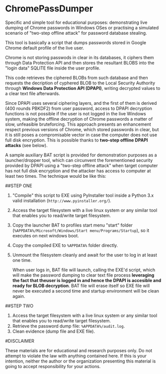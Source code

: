 # ChromePassDumper
Specific and simple tool for educational purposes: demonstrating live dumping of Chrome passwords in Windows OSes or practising a simulated scenario of "two-step offline attack" for password database stealing.

This tool is basically a script that dumps passwords stored in Google Chrome default profile of the live user. 

Chrome is not storing passwods in clear in its databases, it ciphers them through Data Protection API and then stores the resultant BLOBS into the "login data" SQLITE file inside the user profile. 

This code retrieves the ciphered BLOBs from such database and then requests the decription of cyphered BLOB to the Local Security Authority through **Windows Data Protection API (DPAPI)**, writing decrypted values to a clear text file afterwards.

Since DPAPI uses several ciphering layers, and the first of them is derived (400 rounds PBKDF2) from user password, access to DPAPI decryption functions is not possible if the user is not logged in the live Windows system, making the offline decryption of Chrome passwords a matter of slow, unfeasible bruteforcing. This approach presents an enhancement respect previous versions of Chrome, which stored passwords in clear, but it is still poses a compromisable vector in case the computer does not use full disk encryption. This is possible thanks to **two-step offline DPAPI attacks** (see below). 

A sample auxiliary BAT script is provided for demonstration purposes as a launcher/dropper tool, which can circunvent the forementioned security provided by DPAPI using a "two-step offline attack" when target computer has not full disk encryption and the attacker has access to computer at least two times. The technique would be like this:

##STEP ONE


1.  "Compile" this script to EXE using PyInstaller tool inside a Python 3.x valid installation (`http://www.pyinstaller.org/`).
2.  Access the target filesystem with a live linux system or any similar tool that enables you to read/write target filesystem.
3.  Copy the launcher BAT to profiles start menu "start" folder (`%APPDATA%/Microsoft/Windows/Start menu/Programs/Startup`), so it executes on next windows boot.
4.  Copy the compiled EXE to `%APPDATA%` folder directly.
5.  Unmount the filesystem cleanly and await for the user to log in at least one time. 

    When user logs in, BAT file will launch, calling the EXE'd script, which will make the password dumping to clear text file process **leveraging the fact that theuser is logged in and hence the DPAPI is accesible and ready for BLOB decryption**. BAT file will erase itself so EXE file will never be executed a second time and startup environment will be clean again.

##STEP TWO


1.  Access the target filesystem with a live linux system or any similar tool that enables you to read/write target filesystem.
2.  Retrieve the password dump file: `%APPDATA%/audit.log`.
3.  Clean evidence (dump file and EXE file).

#DISCLAIMER


These materials are for educational and research purposes only. Do not attempt to violate the law with anything contained here. If this is your intention, neither the author or the organization presenting this material is going to accept responsibility for your actions.
